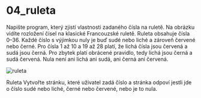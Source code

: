# 04_ruleta
Napište program, který zjistí vlastnosti zadaného čísla na ruletě.
Na obrázku vidíte rozložení čísel na klasické Francouzské ruletě. Ruleta obsahuje čísla 0–36. Každé číslo s výjimkou nuly je buď sudé nebo liché a zároveň červené nebo černé. Pro čísla 1 až 10 a 19 až 28 platí, že lichá čísla jsou červená a sudá jsou černá. Pro zbytek platí obrácené pravidlo, tedy lichá jsou černá a sudá červená. Nula není ani lichá ani sudá, ani černá ani červená.

![ruleta](https://kodim.cz/czechitas/js1/lekce/retezce-podminky/volitelne-ulozky/ruleta)

Ruleta
Vytvořte stránku, které uživatel zadá číslo a stránka odpoví jestli jde o číslo sudé nebo liché, černé nebo červené, nebo je to nula.